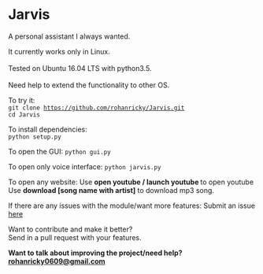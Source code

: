 # Jarvis
A personal assistant I always wanted.

It currently works only in Linux. <br /><br />Tested on Ubuntu 16.04 LTS with python3.5.<br /><br />
Need help to extend the functionality to other OS.

To try it:<br />
<code>git clone https://github.com/rohanricky/Jarvis.git</code><br />
<code>cd Jarvis</code>

To install dependencies:<br />
<code>python setup.py</code>

To open the GUI:
<code>python gui.py</code>

To open only voice interface:
<code>python jarvis.py</code>

To open any website:
Use <b> open youtube / launch youtube </b> to open youtube
Use <b> download [song name with artist]</b> to download mp3 song.

If there are any issues with the module/want more features: Submit an issue [here](https://github.com/rohanricky/Jarvis/issues)

Want to contribute and make it better?<br />
Send in a pull request with your features.

<b>Want to talk about improving the project/need help? <email>rohanricky0609@gmail.com</email></b>
